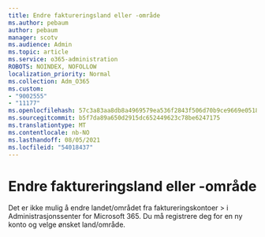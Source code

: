 ```yaml
---
title: Endre faktureringsland eller -område
ms.author: pebaum
author: pebaum
manager: scotv
ms.audience: Admin
ms.topic: article
ms.service: o365-administration
ROBOTS: NOINDEX, NOFOLLOW
localization_priority: Normal
ms.collection: Adm_O365
ms.custom:
- "9002555"
- "11177"
ms.openlocfilehash: 57c3a83aa8db8a4969579ea536f2843f506d70b9ce9669e0518ebd6f6e98acbb
ms.sourcegitcommit: b5f7da89a650d2915dc652449623c78be6247175
ms.translationtype: MT
ms.contentlocale: nb-NO
ms.lasthandoff: 08/05/2021
ms.locfileid: "54018437"
---
```

# <a name="change-billing-country-or-region"></a>Endre faktureringsland eller -område

Det er ikke mulig å endre landet/området fra faktureringskontoer  >   i Administrasjonssenter for Microsoft 365. Du må registrere deg for en ny konto og velge ønsket land/område. 